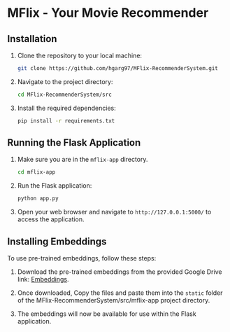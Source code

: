# MFlix - Your Movie Recommender

## Installation

1. Clone the repository to your local machine:

   ```bash
   git clone https://github.com/hgarg97/MFlix-RecommenderSystem.git
   ```

2. Navigate to the project directory:

   ```bash
   cd MFlix-RecommenderSystem/src
   ```

3. Install the required dependencies:

   ```bash
   pip install -r requirements.txt
   ```

## Running the Flask Application

1. Make sure you are in the `mflix-app` directory.

   ```bash
   cd mflix-app
   ```

2. Run the Flask application:

   ```bash
   python app.py
   ```

3. Open your web browser and navigate to `http://127.0.0.1:5000/` to access the application.

## Installing Embeddings

To use pre-trained embeddings, follow these steps:

1. Download the pre-trained embeddings from the provided Google Drive link: [Embeddings](https://drive.google.com/drive/folders/1Pz1mdHde2f7k1ODr8QlKTshbVzgz9jJR?usp=sharing).

2. Once downloaded, Copy the files and paste them into the `static` folder of the MFlix-RecommenderSystem/src/mflix-app project directory.

3. The embeddings will now be available for use within the Flask application.

